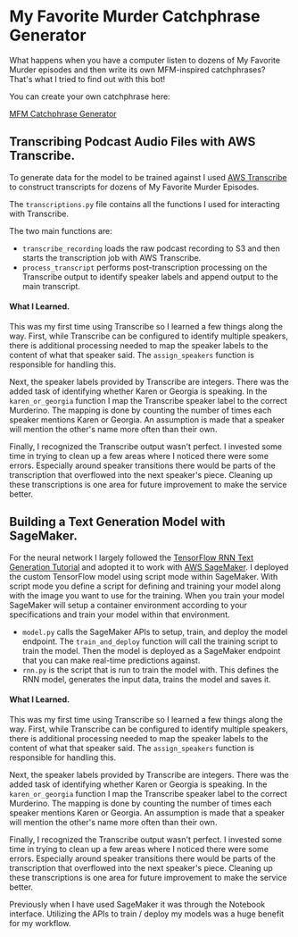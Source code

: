 # My Favorite Murder Catchphrase Generator

What happens when you have a computer listen to dozens of My Favorite Murder episodes and then write its own MFM-inspired
catchphrases? That's what I tried to find out with this bot!

You can create your own catchphrase here:

[MFM Catchphrase Generator](https://mfm-stay-sexy-and.herokuapp.com/)

## Transcribing Podcast Audio Files with AWS Transcribe.

To generate data for the model to be trained against I used [AWS Transcribe](https://aws.amazon.com/transcribe/) to 
construct transcripts for dozens of My Favorite Murder Episodes.

The `transcriptions.py` file contains all the functions I used for interacting with Transcribe.

The two main functions are:
 
 - `transcribe_recording` loads the raw podcast recording to S3 and then starts the transcription job with AWS Transcribe.
 - `process_transcript` performs post-transcription processing on the Transcribe output to identify speaker labels and
 append output to the main transcript.

#### What I Learned.

This was my first time using Transcribe so I learned a few things along the way. First, while Transcribe can be configured
to identify multiple speakers, there is additional processing needed to map the speaker labels to the content of what
that speaker said. The `assign_speakers` function is responsible for handling this.

Next, the speaker labels provided by Transcribe are integers. There was the added task of identifying whether Karen or
Georgia is speaking. In the `karen_or_georgia` function I map the Transcribe speaker label to the correct Murderino. The
mapping is done by counting the number of times each speaker mentions Karen or Georgia. An assumption is made that a 
speaker will mention the other's name more often than their own. 

Finally, I recognized the Transcribe output wasn't perfect. I invested some time in trying to clean up a few areas where
I noticed there were some errors. Especially around speaker transitions there would be parts of the transcription that
overflowed into the next speaker's piece. Cleaning up these transcriptions is one area for future improvement to make
the service better.

## Building a Text Generation Model with SageMaker.

For the neural network I largely followed the [TensorFlow RNN Text Generation Tutorial](https://www.tensorflow.org/tutorials/text/text_generation)
and adopted it to work with [AWS SageMaker](https://aws.amazon.com/sagemaker/). I deployed the custom TensorFlow model
using script mode within SageMaker. With script mode you define a script for defining and training your model along
with the image you want to use for the training. When you train your model SageMaker will setup a container environment
according to your specifications and train your model within that environment.

- `model.py` calls the SageMaker APIs to setup, train, and deploy the model endpoint. The `train_and_deploy` function
will call the training script to train the model. Then the model is deployed as a SageMaker endpoint that you can make
real-time predictions against.
- `rnn.py` is the script that is run to train the model with. This defines the RNN model, generates the input data, trains
the model and saves it.

#### What I Learned.

This was my first time using Transcribe so I learned a few things along the way. First, while Transcribe can be configured
to identify multiple speakers, there is additional processing needed to map the speaker labels to the content of what
that speaker said. The `assign_speakers` function is responsible for handling this.

Next, the speaker labels provided by Transcribe are integers. There was the added task of identifying whether Karen or
Georgia is speaking. In the `karen_or_georgia` function I map the Transcribe speaker label to the correct Murderino. The
mapping is done by counting the number of times each speaker mentions Karen or Georgia. An assumption is made that a 
speaker will mention the other's name more often than their own. 

Finally, I recognized the Transcribe output wasn't perfect. I invested some time in trying to clean up a few areas where
I noticed there were some errors. Especially around speaker transitions there would be parts of the transcription that
overflowed into the next speaker's piece. Cleaning up these transcriptions is one area for future improvement to make
the service better.

Previously when I have used SageMaker it was through the Notebook interface. Utilizing the APIs to train / deploy my models
was a huge benefit for my workflow. 